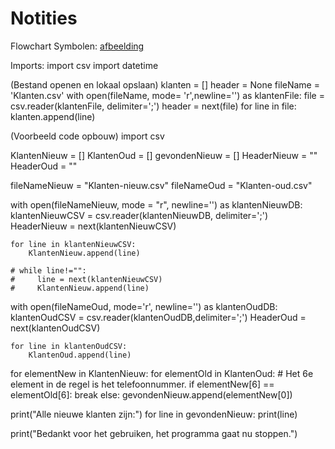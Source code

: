 # Notities

Flowchart Symbolen:
[afbeelding](https://github.com/rootRichard/notities_scripting/assets/113715907/07d766af-4b9a-4362-9cf7-f596c3fce10c)

Imports:
import csv
import datetime



(Bestand openen en lokaal opslaan)
klanten = []
header = None
fileName = 'Klanten.csv'
with open(fileName, mode= 'r',newline='') as klantenFile:
    file = csv.reader(klantenFile, delimiter=';')
    header = next(file)
    for line in file:
        klanten.append(line)
        
        
(Voorbeeld code opbouw)
import csv

KlantenNieuw = []
KlantenOud = []
gevondenNieuw = []
HeaderNieuw = ""
HeaderOud = ""

fileNameNieuw = "Klanten-nieuw.csv"
fileNameOud = "Klanten-oud.csv"

with open(fileNameNieuw, mode = "r", newline='') as klantenNieuwDB:
    klantenNieuwCSV = csv.reader(klantenNieuwDB, delimiter=';')
    HeaderNieuw = next(klantenNieuwCSV)

    for line in klantenNieuwCSV:
        KlantenNieuw.append(line)

    # while line!="":
    #     line = next(klantenNieuwCSV)
    #     KlantenNieuw.append(line)

with open(fileNameOud, mode='r', newline='') as klantenOudDB:
    klantenOudCSV = csv.reader(klantenOudDB,delimiter=';')
    HeaderOud = next(klantenOudCSV)

    for line in klantenOudCSV:
        KlantenOud.append(line)

for elementNew in KlantenNieuw:
    for elementOld in KlantenOud:
        # Het 6e element in de regel is het telefoonnummer.
        if elementNew[6] == elementOld[6]:
            break
    else:
        gevondenNieuw.append(elementNew[0])

print("Alle nieuwe klanten zijn:")
for line in gevondenNieuw:
    print(line)

print("Bedankt voor het gebruiken, het programma gaat nu stoppen.")



